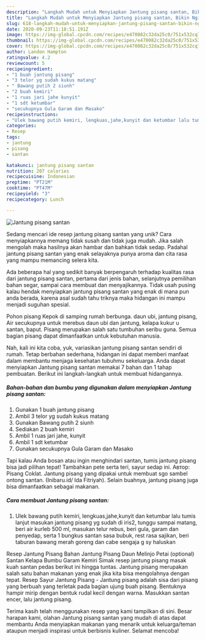 ```yaml
---
description: "Langkah Mudah untuk Menyiapkan Jantung pisang santan, Bikin Ngiler"
title: "Langkah Mudah untuk Menyiapkan Jantung pisang santan, Bikin Ngiler"
slug: 618-langkah-mudah-untuk-menyiapkan-jantung-pisang-santan-bikin-ngiler
date: 2020-09-23T11:18:51.191Z
image: https://img-global.cpcdn.com/recipes/e470082c32da25c0/751x532cq70/jantung-pisang-santan-foto-resep-utama.jpg
thumbnail: https://img-global.cpcdn.com/recipes/e470082c32da25c0/751x532cq70/jantung-pisang-santan-foto-resep-utama.jpg
cover: https://img-global.cpcdn.com/recipes/e470082c32da25c0/751x532cq70/jantung-pisang-santan-foto-resep-utama.jpg
author: Landon Hampton
ratingvalue: 4.2
reviewcount: 5
recipeingredient:
- "1 buah jantung pisang"
- "3 telor yg sudah kukus matang"
- " Bawang putih 2 siunh"
- "2 buah kemiri"
- "1 ruas jari jahe kunyit"
- "1 sdt ketumbar"
- "secukupnya Gula Garam dan Masako"
recipeinstructions:
- "Ulek bawang putih kemiri, lengkuas,jahe,kunyit dan ketumbar lalu tumis lanjut masukan jantung pisang yg sudah di iris2, tunggu sampai matang, beri air kurleb 500 ml, masukan telur rebus, beri gula, garam dan penyedap, serta 1 bungkus santan sasa bubuk, rest rasa sajikan, beri taburan bawang merah goreng dan cabe sengaja g sy haluskan"
categories:
- Resep
tags:
- jantung
- pisang
- santan

katakunci: jantung pisang santan 
nutrition: 207 calories
recipecuisine: Indonesian
preptime: "PT21M"
cooktime: "PT47M"
recipeyield: "3"
recipecategory: Lunch

---
```



![Jantung pisang santan](https://img-global.cpcdn.com/recipes/e470082c32da25c0/751x532cq70/jantung-pisang-santan-foto-resep-utama.jpg)

Sedang mencari ide resep jantung pisang santan yang unik? Cara menyiapkannya memang tidak susah dan tidak juga mudah. Jika salah mengolah maka hasilnya akan hambar dan bahkan tidak sedap. Padahal jantung pisang santan yang enak selayaknya punya aroma dan cita rasa yang mampu memancing selera kita.

Ada beberapa hal yang sedikit banyak berpengaruh terhadap kualitas rasa dari jantung pisang santan, pertama dari jenis bahan, selanjutnya pemilihan bahan segar, sampai cara membuat dan menyajikannya. Tidak usah pusing kalau hendak menyiapkan jantung pisang santan yang enak di mana pun anda berada, karena asal sudah tahu triknya maka hidangan ini mampu menjadi suguhan spesial.

Pohon pisang Kepok di samping rumah berbunga. daun ubi, jantung pisang, Air secukupnya untuk merebus daun ubi dan jantung, kelapa kukur u santan, baput. Pisang merupakan salah satu tumbuhan seribu guna. Semua bagian pisang dapat dimanfaatkan untuk kebutuhan manusia.


Nah, kali ini kita coba, yuk, variasikan jantung pisang santan sendiri di rumah. Tetap berbahan sederhana, hidangan ini dapat memberi manfaat dalam membantu menjaga kesehatan tubuhmu sekeluarga. Anda dapat menyiapkan Jantung pisang santan memakai 7 bahan dan 1 tahap pembuatan. Berikut ini langkah-langkah untuk membuat hidangannya.

<!--inarticleads1-->

##### Bahan-bahan dan bumbu yang digunakan dalam menyiapkan Jantung pisang santan:

1. Gunakan 1 buah jantung pisang
1. Ambil 3 telor yg sudah kukus matang
1. Gunakan  Bawang putih 2 siunh
1. Sediakan 2 buah kemiri
1. Ambil 1 ruas jari jahe, kunyit
1. Ambil 1 sdt ketumbar
1. Gunakan secukupnya Gula Garam dan Masako


Tapi kalau Anda bosan atau ingin menghindari santan, tumis jantung pisang bisa jadi pilihan tepat! Tambahkan pete serta teri, sayur sedap ini. Автор: Pisang Coklat. Jantung pisang yang dipakai untuk membuat sgo sambel ontong santan. (Inibaru.id/ Ida Fitriyah). Selain buahnya, jantung pisang juga bisa dimanfaatkan sebagai makanan. 

<!--inarticleads2-->

##### Cara membuat Jantung pisang santan:

1. Ulek bawang putih kemiri, lengkuas,jahe,kunyit dan ketumbar lalu tumis lanjut masukan jantung pisang yg sudah di iris2, tunggu sampai matang, beri air kurleb 500 ml, masukan telur rebus, beri gula, garam dan penyedap, serta 1 bungkus santan sasa bubuk, rest rasa sajikan, beri taburan bawang merah goreng dan cabe sengaja g sy haluskan


Resep Jantung Pisang Bahan Jantung Pisang Daun Melinjo Petai (optional) Santan Kelapa Bumbu Garam Kemiri Simak resep jantung pisang masak kuah santan pedas berikut ini hingga tuntas. Jantung pisang merupakan salah satu bahan makanan yang enak jika kita bisa mengolahnya dengan tepat. Resep Sayur Jantung Pisang - Jantung pisang adalah sisa dari pisang yang berbuah yang terletak pada bagian ujung buah pisang. Bentuknya hampir mirip dengan bentuk rudal kecil dengan warna. Masukkan santan encer, lalu jantung pisang. 

Terima kasih telah menggunakan resep yang kami tampilkan di sini. Besar harapan kami, olahan Jantung pisang santan yang mudah di atas dapat membantu Anda menyiapkan makanan yang menarik untuk keluarga/teman ataupun menjadi inspirasi untuk berbisnis kuliner. Selamat mencoba!
